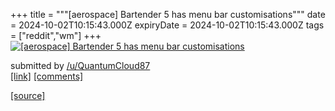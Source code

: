 +++
title = """[aerospace] Bartender 5 has menu bar customisations"""
date = 2024-10-02T10:15:43.000Z
expiryDate = 2024-10-02T10:15:43.000Z
tags = ["reddit","wm"]
+++
[![[aerospace] Bartender 5 has menu bar customisations](https://preview.redd.it/d3yddh27jbsd1.png?width=640&crop=smart&auto=webp&s=4e4e4ce0b417430a7918dd95e785b07838046424 "[aerospace] Bartender 5 has menu bar customisations")](https://www.reddit.com/r/unixporn/comments/1fucrct/aerospace_bartender_5_has_menu_bar_customisations/)

submitted by [/u/QuantumCloud87](https://www.reddit.com/user/QuantumCloud87)  
[\[link\]](https://i.redd.it/d3yddh27jbsd1.png) [\[comments\]](https://www.reddit.com/r/unixporn/comments/1fucrct/aerospace_bartender_5_has_menu_bar_customisations/)

[[source]](https://www.reddit.com/r/unixporn/comments/1fucrct/aerospace_bartender_5_has_menu_bar_customisations/)
